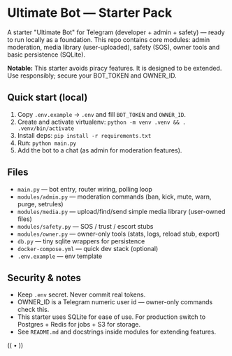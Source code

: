 # Ultimate Bot — Starter Pack
A starter "Ultimate Bot" for Telegram (developer + admin + safety) — ready to run locally as a foundation. 
This repo contains core modules: admin moderation, media library (user-uploaded), safety (SOS), owner tools and basic persistence (SQLite).

**Notable:** This starter avoids piracy features. It is designed to be extended. Use responsibly; secure your BOT_TOKEN and OWNER_ID.

## Quick start (local)
1. Copy `.env.example` → `.env` and fill `BOT_TOKEN` and `OWNER_ID`.
2. Create and activate virtualenv: `python -m venv .venv && . .venv/bin/activate`
3. Install deps: `pip install -r requirements.txt`
4. Run: `python main.py`
5. Add the bot to a chat (as admin for moderation features).

## Files
- `main.py` — bot entry, router wiring, polling loop
- `modules/admin.py` — moderation commands (ban, kick, mute, warn, purge, setrules)
- `modules/media.py` — upload/find/send simple media library (user-owned files)
- `modules/safety.py` — SOS / trust / escort stubs
- `modules/owner.py` — owner-only tools (stats, logs, reload stub, export)
- `db.py` — tiny sqlite wrappers for persistence
- `docker-compose.yml` — quick dev stack (optional)
- `.env.example` — env template

## Security & notes
- Keep `.env` secret. Never commit real tokens.
- OWNER_ID is a Telegram numeric user id — owner-only commands check this.
- This starter uses SQLite for ease of use. For production switch to Postgres + Redis for jobs + S3 for storage.
- See `README.md` and docstrings inside modules for extending features.

(( • ))
